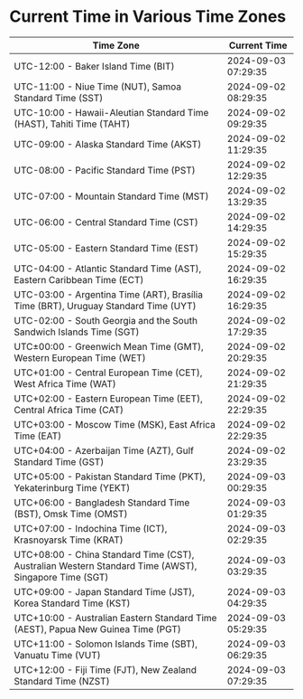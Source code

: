 # Current Time in Various Time Zones

| Time Zone | Current Time |
|-----------|--------------|
| UTC-12:00 - Baker Island Time (BIT) | 2024-09-03 07:29:35 |
| UTC-11:00 - Niue Time (NUT), Samoa Standard Time (SST) | 2024-09-02 08:29:35 |
| UTC-10:00 - Hawaii-Aleutian Standard Time (HAST), Tahiti Time (TAHT) | 2024-09-02 09:29:35 |
| UTC-09:00 - Alaska Standard Time (AKST) | 2024-09-02 11:29:35 |
| UTC-08:00 - Pacific Standard Time (PST) | 2024-09-02 12:29:35 |
| UTC-07:00 - Mountain Standard Time (MST) | 2024-09-02 13:29:35 |
| UTC-06:00 - Central Standard Time (CST) | 2024-09-02 14:29:35 |
| UTC-05:00 - Eastern Standard Time (EST) | 2024-09-02 15:29:35 |
| UTC-04:00 - Atlantic Standard Time (AST), Eastern Caribbean Time (ECT) | 2024-09-02 16:29:35 |
| UTC-03:00 - Argentina Time (ART), Brasília Time (BRT), Uruguay Standard Time (UYT) | 2024-09-02 16:29:35 |
| UTC-02:00 - South Georgia and the South Sandwich Islands Time (SGT) | 2024-09-02 17:29:35 |
| UTC±00:00 - Greenwich Mean Time (GMT), Western European Time (WET) | 2024-09-02 20:29:35 |
| UTC+01:00 - Central European Time (CET), West Africa Time (WAT) | 2024-09-02 21:29:35 |
| UTC+02:00 - Eastern European Time (EET), Central Africa Time (CAT) | 2024-09-02 22:29:35 |
| UTC+03:00 - Moscow Time (MSK), East Africa Time (EAT) | 2024-09-02 22:29:35 |
| UTC+04:00 - Azerbaijan Time (AZT), Gulf Standard Time (GST) | 2024-09-02 23:29:35 |
| UTC+05:00 - Pakistan Standard Time (PKT), Yekaterinburg Time (YEKT) | 2024-09-03 00:29:35 |
| UTC+06:00 - Bangladesh Standard Time (BST), Omsk Time (OMST) | 2024-09-03 01:29:35 |
| UTC+07:00 - Indochina Time (ICT), Krasnoyarsk Time (KRAT) | 2024-09-03 02:29:35 |
| UTC+08:00 - China Standard Time (CST), Australian Western Standard Time (AWST), Singapore Time (SGT) | 2024-09-03 03:29:35 |
| UTC+09:00 - Japan Standard Time (JST), Korea Standard Time (KST) | 2024-09-03 04:29:35 |
| UTC+10:00 - Australian Eastern Standard Time (AEST), Papua New Guinea Time (PGT) | 2024-09-03 05:29:35 |
| UTC+11:00 - Solomon Islands Time (SBT), Vanuatu Time (VUT) | 2024-09-03 06:29:35 |
| UTC+12:00 - Fiji Time (FJT), New Zealand Standard Time (NZST) | 2024-09-03 07:29:35 |
